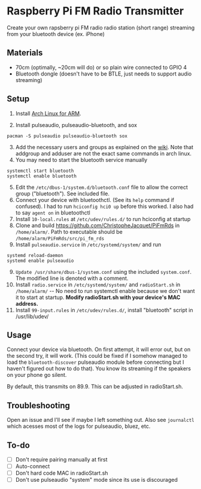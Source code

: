 Raspberry Pi FM Radio Transmitter
============

Create your own rapsberry pi FM radio radio station (short range) streaming from your bluetooth device (ex. iPhone)

Materials
------

- 70cm (optimally, ~20cm will do) or so plain wire connected to GPIO 4
- Bluetooth dongle (doesn't have to be BTLE, just needs to support audio streaming)

Setup
-------
1. Install [Arch Linux for ARM](http://archlinuxarm.org/platforms/armv6/raspberry-pi).

2. Install pulseaudio, pulseaudio-bluetooth, and sox
  ```
  pacman -S pulseaudio pulseaudio-bluetooth sox
  ```
3. Add the necessary users and groups as explained on the [wiki](http://www.freedesktop.org/wiki/Software/PulseAudio/Documentation/User/SystemWide/). Note that addgroup and adduser are not the exact same commands in arch linux.
4. You may need to start the bluetooth service manually 
  ```
  systemctl start bluetooth
  systemctl enable bluetooth
  ```
  
5. Edit the `/etc/dbus-1/system.d/bluetooth.conf` file to allow the correct group ("bluetooth"). See included file.
6. Connect your device with bluetoothctl. (See its `help` command if confused). I had to run `hciconfig hci0 up` before this worked. I also had to say `agent on` in bluetoothctl
7. Install `10-local.rules` at `/etc/udev/rules.d/` to run hciconfig at startup
7. Clone and build https://github.com/ChristopheJacquet/PiFmRds in `/home/alarm/`. Path to executable should be `/home/alarm/PiFmRds/src/pi_fm_rds`
8. Install `pulseaudio.service` in `/etc/systemd/system/` and run 

  ```
  systemd reload-daemon
  systemd enable pulseaudio
  ```
  
9. `Update /usr/share/dbus-1/system.conf` using the included `system.conf`. The modified line is denoted with a comment.
10. Install `radio.service` in `/etc/systemd/system/` and `radioStart.sh` in `/home/alarm/` -- No need to run systemctl enable because we don't want it to start at startup. **Modify radioStart.sh with your device's MAC address.**
11. Install `99-input.rules` in `/etc/udev/rules.d/`, install "bluetooth" script in /usr/lib/udev/


Usage
-----

Connect your device via bluetooth. On first attempt, it will error out, but on the second try, it will work. (This could be fixed if I somehow managed to load the `bluetooth-discover` pulseaudio module before connecting but I haven't figured out how to do that). You know its streaming if the speakers on your phone go silent.

By default, this transmits on 89.9. This can be adjusted in radioStart.sh.

Troubleshooting
----

Open an issue and I'll see if maybe I left something out. Also see `journalctl` which acesses most of the logs for pulseaudio, bluez, etc.

To-do
----

- [ ] Don't require pairing manually at first
- [ ] Auto-connect
- [ ] Don't hard code MAC in radioStart.sh
- [ ] Don't use pulseaudio "system" mode since its use is discouraged
